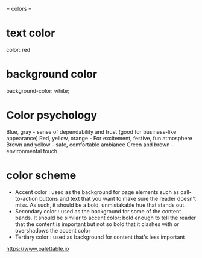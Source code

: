 = colors =

# text color
color: red

# background color
background-color: white;

# Color psychology
Blue, gray - sense of dependability and trust (good for business-like appearance)
Red, yellow, orange - For excitement, festive, fun atmosphere
Brown and yellow - safe, comfortable ambiance
Green and brown - environmental touch



# color scheme
- Accent color : used as the background for page elements such as call-to-action buttons and text that you want to make sure the reader doesn't miss. As such, it should be a bold, unmistakable hue that stands out.
- Secondary color : used as the background for some of the content bands. It should be similar to accent color: bold enough to tell the reader that the content is important but not so bold that it clashes with or overshadows the accent color
- Tertiary color : used as background for content that's less important

https://www.palettable.io



